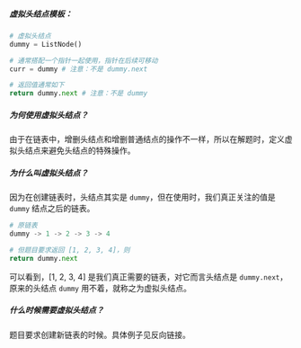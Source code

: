 ##### 虚拟头结点模板：
```Python
# 虚拟头结点
dummy = ListNode() 

# 通常搭配一个指针一起使用，指针在后续可移动
curr = dummy # 注意：不是 dummy.next

# 返回值通常如下
return dummy.next # 注意：不是 dummy
```

##### 为何使用虚拟头结点？
由于在链表中，增删头结点和增删普通结点的操作不一样，所以在解题时，定义虚拟头结点来避免头结点的特殊操作。

##### 为什么叫虚拟头结点？
因为在创建链表时，头结点其实是 `dummy`，但在使用时，我们真正关注的值是 `dummy` 结点之后的链表。
```Python
# 原链表
dummy -> 1 -> 2 -> 3 -> 4

# 但题目要求返回 [1, 2, 3, 4]，则
return dummy.next
```
可以看到，\[1, 2, 3, 4] 是我们真正需要的链表，对它而言头结点是 `dummy.next`，原来的头结点 `dummy` 用不着，就称之为虚拟头结点。

##### 什么时候需要虚拟头结点？
题目要求创建新链表的时候。具体例子见反向链接。